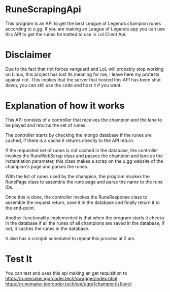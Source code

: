 # RuneScrapingApi

This program is an API to get the best League of Legends champion runes according to u.gg.
If you are making an League of Legends app you can use this API to get the runes formatted to use in Lol Client Api.

# Disclaimer
Due to the fact that riot forces vanguard and LoL will probably stop working on Linux, this project has lost its meaning for me, I leave here my protests against riot. This implies that the server that hosted this API has been shut down, you can still use the code and host it if you want.

# Explanation of how it works
This API consists of a controller that receives the champion and the lane to be played and returns the set of runes.

The controller starts by checking the mongo database if the runes are cached, if there is a cache it returns directly to the API return.

If the requested set of runes is not cached in the database, the controller invokes the RuneWebScrap class and passes the champion and lane as the instantiation parameter, this class makes a scrap on the u.gg website of the champion's page and parses the runes.

With the list of runes used by the champion, the program invokes the RunePage class to assemble the rune page and parse the name to the rune IDs.

Once this is done, the controller invokes the RuneResponse class to assemble the request return, save it in the database and finally return it to the end-point.

Another functionality implemented is that when the program starts it checks in the database if all the runes of all champions are saved in the database, if not, it caches the runes in the database.

It also has a cronjob scheduled to repeat this process at 2 am.

# Test It
You can test and uses this api making an get requisition to https://runemaker.igorcoder.tech/swagger/index.html : https://runemaker.igorcoder.tech/api/ugg/{champion}/{lane}

